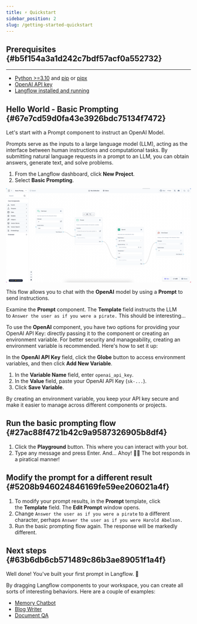 ```yaml
---
title: ⚡️ Quickstart
sidebar_position: 2
slug: /getting-started-quickstart
---
```




## Prerequisites {#b5f154a3a1d242c7bdf57acf0a552732}


---

- [Python &gt;=3.10](https://www.python.org/downloads/release/python-3100/) and [pip](https://pypi.org/project/pip/) or [pipx](https://pipx.pypa.io/stable/installation/)
- [OpenAI API key](https://platform.openai.com/)
- [Langflow installed and running](/getting-started-installation)

## Hello World - Basic Prompting {#67e7cd59d0fa43e3926bdc75134f7472}


Let's start with a Prompt component to instruct an OpenAI Model.


Prompts serve as the inputs to a large language model (LLM), acting as the interface between human instructions and computational tasks. By submitting natural language requests in a prompt to an LLM, you can obtain answers, generate text, and solve problems.

1. From the Langflow dashboard, click **New Project**.
2. Select **Basic Prompting**.

![](./131952085.png)


This flow allows you to chat with the **OpenAI** model by using a **Prompt** to send instructions.


Examine the **Prompt** component. The **Template** field instructs the LLM to `Answer the user as if you were a pirate.` This should be interesting...


To use the **OpenAI** component, you have two options for providing your OpenAI API Key: directly passing it to the component or creating an environment variable. For better security and manageability, creating an environment variable is recommended. Here's how to set it up:


In the **OpenAI API Key** field, click the **Globe** button to access environment variables, and then click **Add New Variable**.

1. In the **Variable Name** field, enter `openai_api_key`.
2. In the **Value** field, paste your OpenAI API Key (`sk-...`).
3. Click **Save Variable**.

By creating an environment variable, you keep your API key secure and make it easier to manage across different components or projects.


## Run the basic prompting flow {#27ac88f4721b42c9a9587326905b8df4}

1. Click the **Playground** button. This where you can interact with your bot.
2. Type any message and press Enter. And... Ahoy! 🏴‍☠️ The bot responds in a piratical manner!

## Modify the prompt for a different result {#5208b946024846169fe59ee206021a4f}

1. To modify your prompt results, in the **Prompt** template, click the **Template** field. The **Edit Prompt** window opens.
2. Change `Answer the user as if you were a pirate` to a different character, perhaps `Answer the user as if you were Harold Abelson.`
3. Run the basic prompting flow again. The response will be markedly different.

## Next steps {#63b6db6cb571489c86b3ae89051f1a4f}


Well done! You've built your first prompt in Langflow. 🎉


By dragging Langflow components to your workspace, you can create all sorts of interesting behaviors. Here are a couple of examples:

- [Memory Chatbot](https://docs.langflow.org/starter-projects/memory-chatbot)
- [Blog Writer](https://docs.langflow.org/starter-projects/blog-writer)
- [Document QA](https://docs.langflow.org/starter-projects/document-qa)
